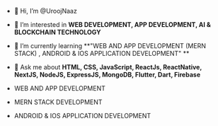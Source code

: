 - 👋 Hi, I’m @UroojNaaz
  
- 👀 I’m interested in **WEB DEVELOPMENT, APP DEVELOPMENT, AI & BLOCKCHAIN TECHNOLOGY**
  
- 🌱 I’m currently learning **"WEB AND APP DEVELOPMENT (MERN STACK) , ANDROID & IOS APPLICATION DEVELOPMENT" **

- 💬 Ask me about **HTML, CSS, JavaScript, ReactJs, ReactNative, NextJS, NodeJS, ExpressJS, MongoDB, Flutter, Dart, Firebase** 

- WEB AND APP DEVELOPMENT

- MERN STACK DEVELOPMENT

- ANDROID & IOS APPLICATION DEVELOPMENT

